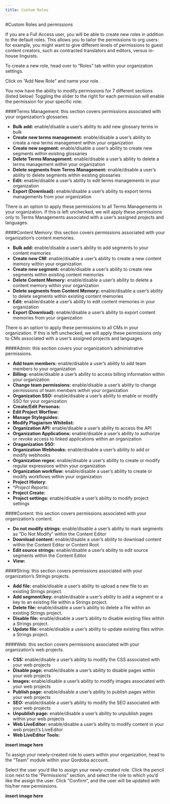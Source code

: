 ```yaml
---
title: Custom Roles
---
```


#Custom Roles and permissions

If you are a Full Access user, you will be able to create new roles in addition to the default roles. This allows you to tailor the permissions to org users: for example, you might want to give different levels of permissions to guest content creators, such as contracted translators and editors, versus in-house linguists.

To create a new role, head over to “Roles” tab within your organization settings.

Click on “Add New Role” and name your role.

You now have the ability to modify permissions for 7 different sections (listed below) Toggling the slider to the right for each permission will enable the permission for your specific role:

####Terms Management: this section covers permissions associated with your organization’s glossaries.

  - **Bulk add:** enable/disable a user’s ability to add new glossary terms in bulk
  - **Create new terms management:** enable/disable a user’s ability to create a new terms management within your organization
  - **Create new segment:** enable/disable a user’s ability to create new segments within existing glossaries
  - **Delete Terms Management:** enable/disable a user’s ability to delete a terms management within your organization
  - **Delete segments from Terms Management:** enable/disable a user’s ability to delete segments within existing glossaries
  - **Edit:** enable/disable a user’s ability to edit terms managements in your organization
  - **Export (Download):** enable/disable a user’s ability to export terms managements from your organization
  
There is an option to apply these permissions to all Terms Managements in your organization. If this is left unchecked, we will apply these permissions only to Terms Managements associated with a user’s assigned projects and languages.

####Content Memory: this section covers permissions associated with your organization’s content memories.

  - **Bulk add:** enable/disable a user’s ability to add segments to your content memories
  - **Create new CM:** enable/disable a user’s ability to create a new content memory within your organization
  - **Create new segment:** enable/disable a user’s ability to create new segments within existing content memories
  - **Delete Content Memory:** enable/disable a user’s ability to delete a content memory within your organization
  - **Delete segments from Content Memory:** enable/disable a user’s ability to delete segments within existing content memories
  - **Edit:** enable/disable a user’s ability to edit content memories in your organization
  - **Export (Download):** enable/disable a user’s ability to export content memories from your organization

There is an option to apply these permissions to all CMs in your organization. If this is left unchecked, we will apply these permissions only to CMs associated with a user’s assigned projects and languages. 

####Admin: this section covers your organization’s administrative permissions.

  - **Add team members:** enable/disable a user’s ability to add team members to your organization
  - **Billing:** enable/disable a user’s ability to access billing information within your organization
  - **Change team permissions:** enable/disable a user’s ability to change permissions of team members within your organization
  - **Organization SSO:** enable/disable a user’s ability to enable or modify SSO for your organization
  - **Create/Edit Personas:**
  - **Edit Project Worflow:**
  - **Manage Styleguides:**
  - **Modify Plagiarism Whitelist:**
  - **Organization API:** enable/disable a user’s ability to access the API
  - **Organization Applications:** enable/disable a user’s ability to authorize or revoke access to linked applications within an organization
  - **Oraganization SS0:**
  - **Organization Webhooks:** enable/disable a user’s ability to add or modify webhooks
  - **Organization regex:** enable/disable a user’s ability to create or modify regular expressions within your organization
  - **Organization workflow:** enable/disable a user’s ability to create or modify workflows within your organization
  - **Project History**:
  - **Project Reports*: 
  - **Project Create:**
  - **Project settings:** enable/disable a user’s ability to modify project settings
  
####Content: this section covers permissions associated with your organization’s content.

  - **Do not modify strings:** enable/disable a user’s ability to mark segments as “Do Not Modify” within the Content Editor
  - **Download content:** enable/disable a user’s ability to download content within the Content Editor or Content Root
  - **Edit source strings:** enable/disable a user’s ability to edit source segments within the Content Editor
  - **View:**

####String: this section covers permissions associated with your organization’s Strings projects.

  - **Add file:** enable/disable a user’s ability to upload a new file to an existing Strings project.
  - **Add segment/key:** enable/disable a user’s ability to add a segment or a key to an existing file within a Strings project.
  - **Delete file:** enable/disable a user’s ability to delete a file within an existing Strings project.
  - **Disable file:** enable/disable a user’s ability to disable existing files within a Strings project.
  - **Update file:** enable/disable a user’s ability to update existing files within a Strings project.

####Web: this section covers permissions associated with your organization’s web projects.

  - **CSS:** enable/disable a user’s ability to modify the CSS associated with your web projects
  - **Disable page:** enable/disable a user’s ability to disable pages within your web projects
  - **Images:** enable/disable a user’s ability to modify images associated with your web projects
  - **Publish page:** enable/disable a user’s ability to publish pages within your web projects
  - **SEO:** enable/disable a user’s ability to modify the SEO associated with your web projects
  - **Unpublish page:** enable/disable a user’s ability to unpublish pages within your web projects
  - **Web LiveEditor:** enable/disable a user’s ability to modify content in your web project’s LiveEditor
  - **Web LiveEditor Tools:** 

**insert image here**

To assign your newly-created role to users within your organization, head to the “Team” module within your Qordoba account.

Select the user you’d like to assign your newly-created role. Click the pencil icon next to the “Permissions” section, and select the role to which you’d like the assign the user. Click “Confirm”, and the user will be updated with his/her new permissions.

**insert image here**

